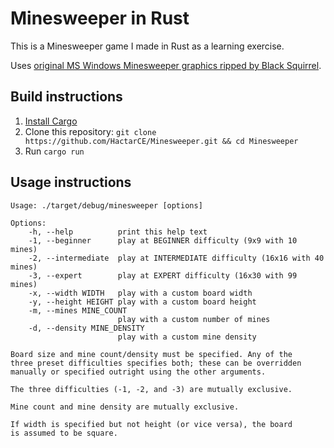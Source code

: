 # Minesweeper in Rust

This is a Minesweeper game I made in Rust as a learning exercise.

Uses [original MS Windows Minesweeper graphics ripped by Black Squirrel](https://www.spriters-resource.com/pc_computer/minesweeper/).

## Build instructions

1. [Install Cargo](https://doc.rust-lang.org/cargo/getting-started/installation.html)
2. Clone this repository: `git clone https://github.com/HactarCE/Minesweeper.git && cd Minesweeper`
3. Run `cargo run`

## Usage instructions

```
Usage: ./target/debug/minesweeper [options]

Options:
    -h, --help          print this help text
    -1, --beginner      play at BEGINNER difficulty (9x9 with 10 mines)
    -2, --intermediate  play at INTERMEDIATE difficulty (16x16 with 40 mines)
    -3, --expert        play at EXPERT difficulty (16x30 with 99 mines)
    -x, --width WIDTH   play with a custom board width
    -y, --height HEIGHT play with a custom board height
    -m, --mines MINE_COUNT
                        play with a custom number of mines
    -d, --density MINE_DENSITY
                        play with a custom mine density

Board size and mine count/density must be specified. Any of the
three preset difficulties specifies both; these can be overridden
manually or specified outright using the other arguments.

The three difficulties (-1, -2, and -3) are mutually exclusive.

Mine count and mine density are mutually exclusive.

If width is specified but not height (or vice versa), the board
is assumed to be square.
```
